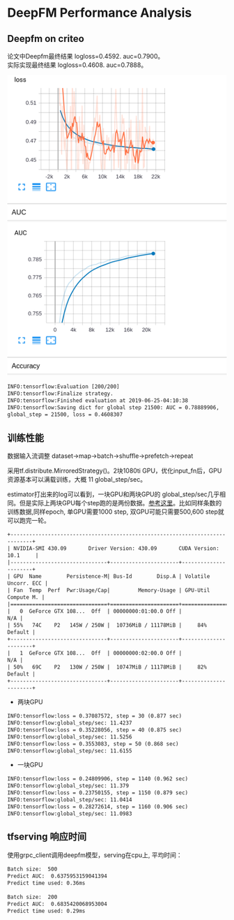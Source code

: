 # DeepFM Performance Analysis


## Deepfm on criteo

论文中Deepfm最终结果 logloss=0.4592. auc=0.7900。\
实际实现最终结果 logloss=0.4608. auc=0.7888。

![auc](auc.png)

```angular2
INFO:tensorflow:Evaluation [200/200]
INFO:tensorflow:Finalize strategy.
INFO:tensorflow:Finished evaluation at 2019-06-25-04:10:38
INFO:tensorflow:Saving dict for global step 21500: AUC = 0.78889906, global_step = 21500, loss = 0.4608307
```

## 训练性能

数据输入流调整 dataset->map->batch->shuffle->prefetch->repeat

采用tf.distribute.MirroredStrategy()。2块1080ti GPU，优化input_fn后，GPU资源基本可以满载训练，大概 11 global_step/sec。

estimator打出来的log可以看到，一块GPU和两块GPU的 global_step/sec几乎相同。但是实际上两块GPU每个step跑的是两份数据。[参考这里](http://keep.01ue.com/?pi=774414&_a=app&_c=index&_m=p)。比如同样条数的训练数据,同样epoch, 单GPU需要1000 step, 双GPU可能只需要500,600 step就可以跑完一轮。

```angular2
+-----------------------------------------------------------------------------+
| NVIDIA-SMI 430.09       Driver Version: 430.09       CUDA Version: 10.1     |
|-------------------------------+----------------------+----------------------+
| GPU  Name        Persistence-M| Bus-Id        Disp.A | Volatile Uncorr. ECC |
| Fan  Temp  Perf  Pwr:Usage/Cap|         Memory-Usage | GPU-Util  Compute M. |
|===============================+======================+======================|
|   0  GeForce GTX 108...  Off  | 00000000:01:00.0 Off |                  N/A |
| 55%   74C    P2   145W / 250W |  10736MiB / 11178MiB |     84%      Default |
+-------------------------------+----------------------+----------------------+
|   1  GeForce GTX 108...  Off  | 00000000:02:00.0 Off |                  N/A |
| 50%   69C    P2   130W / 250W |  10747MiB / 11178MiB |     82%      Default |
+-------------------------------+----------------------+----------------------+
```


- 两块GPU
```angular2
INFO:tensorflow:loss = 0.37087572, step = 30 (0.877 sec)
INFO:tensorflow:global_step/sec: 11.4237
INFO:tensorflow:loss = 0.35228056, step = 40 (0.875 sec)
INFO:tensorflow:global_step/sec: 11.5256
INFO:tensorflow:loss = 0.3553083, step = 50 (0.868 sec)
INFO:tensorflow:global_step/sec: 11.6155
```

- 一块GPU
```angular2
INFO:tensorflow:loss = 0.24809906, step = 1140 (0.962 sec)
INFO:tensorflow:global_step/sec: 11.379
INFO:tensorflow:loss = 0.23750155, step = 1150 (0.879 sec)
INFO:tensorflow:global_step/sec: 11.0414
INFO:tensorflow:loss = 0.28272614, step = 1160 (0.906 sec)
INFO:tensorflow:global_step/sec: 11.0983
```

## tfserving 响应时间

使用grpc_client调用deepfm模型，serving在cpu上, 平均时间：
```angular2
Batch size:  500
Predict AUC:  0.6375953159041394
Predict time used: 0.36ms

Batch size:  200
Predict AUC:  0.6835420068953004
Predict time used: 0.29ms
```
